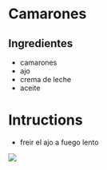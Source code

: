 # Camarones
## Ingredientes
* camarones
* ajo
* crema de leche
* aceite

# Intructions 
* freir el ajo a fuego lento 

![ ](https://cdn-ilddihb.nitrocdn.com/MgqZCGPEMHvMRLsisMUCAIMWvgGMxqaj/assets/images/optimized/rev-987d2ba/www.goya.com/wp-content/uploads/2023/10/spanish-garlic-shrimp-new-1196x560.jpg)

 
